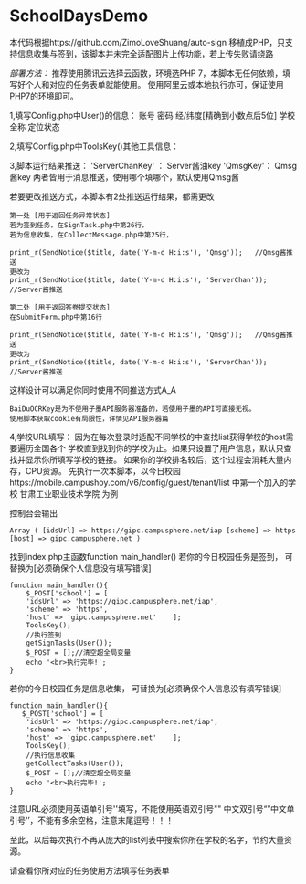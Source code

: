 # SchoolDaysDemo
本代码根据https://github.com/ZimoLoveShuang/auto-sign
移植成PHP，只支持信息收集与签到，该脚本并未完全适配图片上传功能，若上传失败请绕路

*部署方法：*
推荐使用腾讯云选择云函数，环境选PHP 7，本脚本无任何依赖，填写好个人和对应的任务表单就能使用。
使用阿里云或本地执行亦可，保证使用PHP7的环境即可。

1,填写Config.php中User()的信息：
账号	密码	经/纬度[精确到小数点后5位]	学校全称		定位状态    

2,填写Config.php中ToolsKey()其他工具信息：

3,脚本运行结果推送：
'ServerChanKey' ： Server酱油key
'QmsgKey'：     Qmsg酱key
两者皆用于消息推送，使用哪个填哪个，默认使用Qmsg酱

若要更改推送方式，本脚本有2处推送运行结果，都需更改

	第一处	[用于返回任务异常状态]
	若为签到任务，在SignTask.php中第26行，
	若为信息收集，在CollectMessage.php中第25行，
	
	print_r(SendNotice($title, date('Y-m-d H:i:s'), 'Qmsg'));   //Qmsg酱推送
	更改为
	print_r(SendNotice($title, date('Y-m-d H:i:s'), 'ServerChan'));   //Server酱推送

	第二处	[用于返回答卷提交状态]
	在SubmitForm.php中第16行
	
	print_r(SendNotice($title, date('Y-m-d H:i:s'), 'Qmsg'));   //Qmsg酱推送
	更改为
	print_r(SendNotice($title, date('Y-m-d H:i:s'), 'ServerChan'));   //Server酱推送
这样设计可以满足你同时使用不同推送方式A_A

	BaiDuOCRKey是为不使用子墨API服务器准备的，若使用子墨的API可直接无视。
	使用脚本获取cookie有局限性，详情见API服务器篇

4,学校URL填写：
因为在每次登录时适配不同学校的中查找list获得学校的host需要遍历全国各个
学校直到找到你的学校为止。如果只设置了用户信息，默认只查找并显示你所填写学校的链接。
如果你的学校排名较后，这个过程会消耗大量内存，CPU资源。
先执行一次本脚本，以今日校园https://mobile.campushoy.com/v6/config/guest/tenant/list
中第一个加入的学校  甘肃工业职业技术学院  为例

控制台会输出

	Array ( [idsUrl] => https://gipc.campusphere.net/iap [scheme] => https [host] => gipc.campusphere.net )

找到index.php主函数function main_handler()
若你的今日校园任务是签到，
可替换为[必须确保个人信息没有填写错误]

	function main_handler(){
	    $_POST['school'] = [   
		'idsUrl' => 'https://gipc.campusphere.net/iap',
		'scheme' => 'https',
		'host' => 'gipc.campusphere.net'    ];
	    ToolsKey();
	    //执行签到
	    getSignTasks(User());
	    $_POST = [];//清空超全局变量
	    echo '<br>执行完毕!';
	}
若你的今日校园任务是信息收集，
可替换为[必须确保个人信息没有填写错误]

	function main_handler(){
	   $_POST['school'] = [   
		'idsUrl' => 'https://gipc.campusphere.net/iap',
		'scheme' => 'https',
		'host' => 'gipc.campusphere.net'    ];
	    ToolsKey();
	    //执行信息收集
	    getCollectTasks(User());
	    $_POST = [];//清空超全局变量
	    echo '<br>执行完毕!';
	}
注意URL必须使用英语单引号''填写，不能使用英语双引号"" 
中文双引号“”中文单引号‘’，不能有多余空格，注意末尾逗号！！！

至此，以后每次执行不再从庞大的list列表中搜索你所在学校的名字，节约大量资源。

请查看你所对应的任务使用方法填写任务表单
